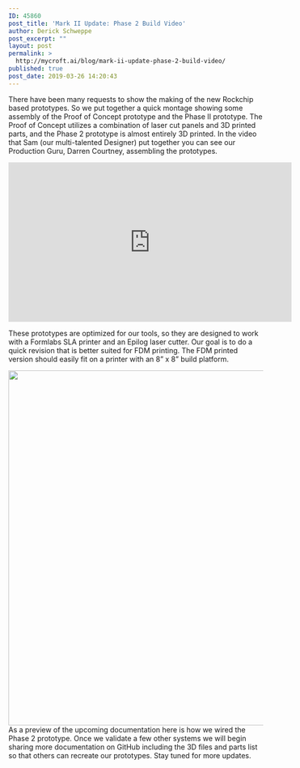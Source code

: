 ```yaml
---
ID: 45860
post_title: 'Mark II Update: Phase 2 Build Video'
author: Derick Schweppe
post_excerpt: ""
layout: post
permalink: >
  http://mycroft.ai/blog/mark-ii-update-phase-2-build-video/
published: true
post_date: 2019-03-26 14:20:43
---
```

There have been many requests to show the making of the new Rockchip based prototypes. So we put together a quick montage showing some assembly of the Proof of Concept prototype and the Phase II prototype. The Proof of Concept utilizes a combination of laser cut panels and 3D printed parts, and the Phase 2 prototype is almost entirely 3D printed. In the video that Sam (our multi-talented Designer) put together you can see our Production Guru, Darren Courtney, assembling the prototypes.

<iframe src="https://www.youtube.com/embed/j374zoy2jZA" width="560" height="315" frameborder="0" allowfullscreen="allowfullscreen"></iframe>

These prototypes are optimized for our tools, so they are designed to work with a Formlabs SLA printer and an Epilog laser cutter. Our goal is to do a quick revision that is better suited for FDM printing. The FDM printed version should easily fit on a printer with an 8” x 8” build platform.

<a href="https://mycroft.ai/wp-content/uploads/2019/03/Mark-IIr_Phase_2-diagram.png"><img class="alignnone size-full wp-image-45883" src="https://mycroft.ai/wp-content/uploads/2019/03/Mark-IIr_Phase_2-diagram.png" alt="" width="1200" height="701" /></a>As a preview of the upcoming documentation here is how we wired the Phase 2 prototype. Once we validate a few other systems we will begin sharing more documentation on GitHub including the 3D files and parts list so that others can recreate our prototypes. Stay tuned for more updates.